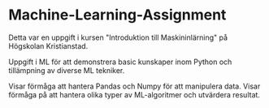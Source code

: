 # Machine-Learning-Assignment
Detta var en uppgift i kursen "Introduktion till Maskininlärning" på Högskolan Kristianstad.

Uppgift i ML för att demonstrera basic kunskaper inom Python och tillämpning av diverse ML tekniker. 

Visar förmåga att hantera Pandas och Numpy för att manipulera data. 
Visar förmåga på att hantera olika typer av ML-algoritmer och utvärdera resultat. 
